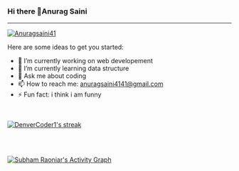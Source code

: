 ### Hi there 👋**Anurag Saini** 
<hr>

<p align="left"> <a href="https://github.com/ryo-ma/github-profile-trophy"><img src="https://github-profile-trophy.vercel.app/?username=Anuragsaini41" alt="Anuragsaini41" /></a> </p>

Here are some ideas to get you started:

- 🔭 I’m currently working on web developement
- 🌱 I’m currently learning data structure
- 💬 Ask me about coding
- 📫 How to reach me: anuragsaini4141@gmail.com
- ⚡ Fun fact: i think i am funny
<br>

<p >
  <a href="https://github.com/DenverCoder1/github-readme-streak-stats">
    <img title="Streak Stats 🔥" alt="DenverCoder1's streak" src="https://github-readme-streak-stats.herokuapp.com/?user=Anuragsaini41&theme=black-ice&hide_border=true&stroke=0000&background=060A0CD0"/>
  </a>
</p>
<br/>
<br/>


<a href="https://github.com/ankitmalik84/github-readme-activity-graph"><img alt="Subham Raoniar's Activity Graph" src="https://activity-graph.herokuapp.com/graph?username=ankitmalik84&bg_color=0D1117&color=5BCDEC&line=5BCDEC&point=FFFFFF&hide_border=true" /></a>

<br/>
